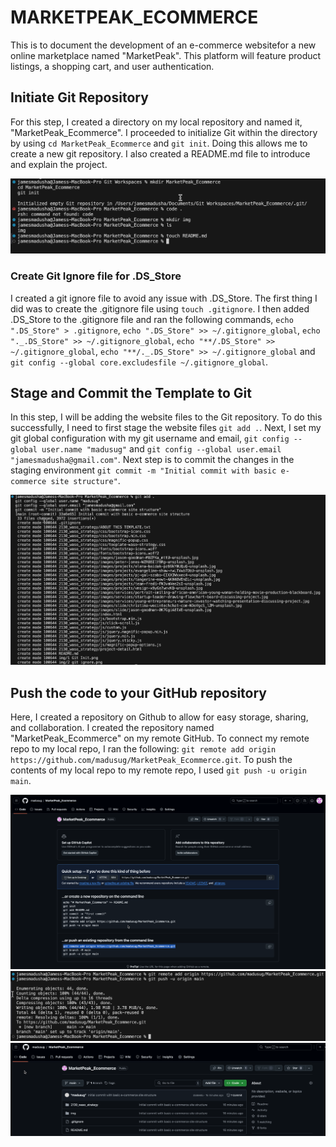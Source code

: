 # MARKETPEAK_ECOMMERCE

This is to document the development of an e-commerce websitefor a new online marketplace named "MarketPeak". This platform will feature product listings, a shopping cart, and user authentication.

## Initiate Git Repository

For this step, I created a directory on my local repository and named it, "MarketPeak_Ecommerce". I proceeded to initialize Git within the directory by using `cd MarketPeak_Ecommerce` and `git init`. Doing this allows me to create a new git repository. I also created a README.md file to introduce and explain the project.

![GitInit](./img/1%20Git%20Init.png)

### Create Git Ignore file for .DS_Store

I created a git ignore file to avoid any issue with .DS_Store. The first thing I did was to create the .gitignore file using `touch .gitignore`. I then added .DS_Store to the .gitignore file and ran the following commands, `echo ".DS_Store" > .gitignore`, `echo ".DS_Store" >> ~/.gitignore_global`, `echo "._.DS_Store" >> ~/.gitignore_global`, `echo "**/.DS_Store" >> ~/.gitignore_global`, `echo "**/._.DS_Store" >> ~/.gitignore_global` and `git config --global core.excludesfile ~/.gitignore_global`.


## Stage and Commit the Template to Git

In this step, I will be adding the website files to the Git repository. To do this successfully, I need to first stage the website files `git add .`. Next, I set my git global configuration with my git username and email, `git config --global user.name "madusug"` and `git config --global user.email "jamesmadusha@gmail.com"`. Next step is to commit the changes in the staging environment `git commit -m "Initial commit with basic e-commerce site structure"`.

![StageCommit](./img/3%20First%20Stage%20and%20Commit.png)


## Push the code to your GitHub repository

Here, I created a repository on Github to allow for easy storage, sharing, and collaboration. I created the repository named "MarketPeak_Ecommerce" on my remote GitHub. To connect my remote repo to my local repo, I ran the following: `git remote add origin https://github.com/madusug/MarketPeak_Ecommerce.git`. To push the contents of my local repo to my remote repo, I used `git push -u origin main`.

![PushGit](./img/4%20Remote%20Repo.png)
![PushCode](./img/5%20Remote%20Add%20Push.png)
![RemoteAfter](./img/5%20After%20push.png)

